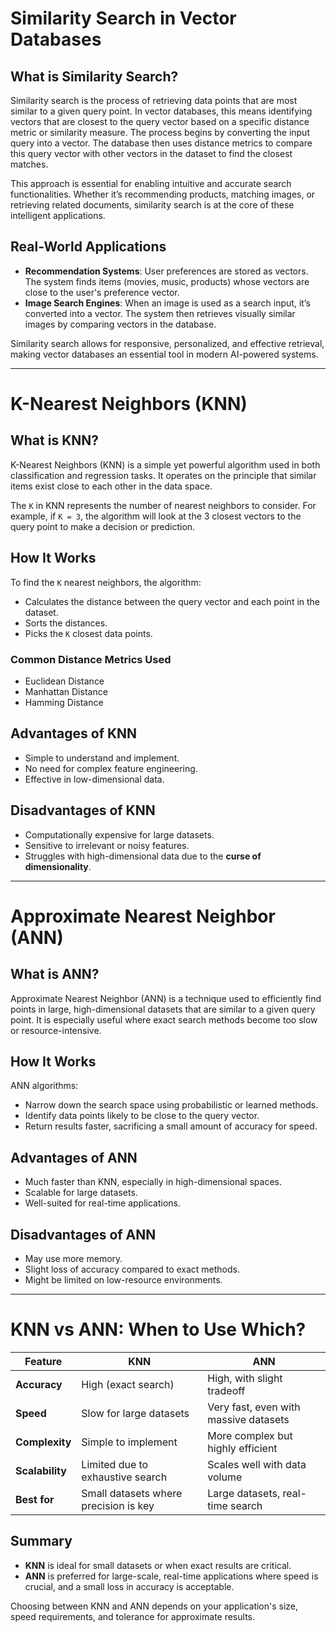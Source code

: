 # Similarity Search in Vector Databases

## What is Similarity Search?

Similarity search is the process of retrieving data points that are most similar to a given query point. In vector databases, this means identifying vectors that are closest to the query vector based on a specific distance metric or similarity measure. The process begins by converting the input query into a vector. The database then uses distance metrics to compare this query vector with other vectors in the dataset to find the closest matches.

This approach is essential for enabling intuitive and accurate search functionalities. Whether it’s recommending products, matching images, or retrieving related documents, similarity search is at the core of these intelligent applications.

## Real-World Applications

- **Recommendation Systems**: User preferences are stored as vectors. The system finds items (movies, music, products) whose vectors are close to the user's preference vector.
- **Image Search Engines**: When an image is used as a search input, it’s converted into a vector. The system then retrieves visually similar images by comparing vectors in the database.

Similarity search allows for responsive, personalized, and effective retrieval, making vector databases an essential tool in modern AI-powered systems.

---

# K-Nearest Neighbors (KNN)

## What is KNN?

K-Nearest Neighbors (KNN) is a simple yet powerful algorithm used in both classification and regression tasks. It operates on the principle that similar items exist close to each other in the data space.

The `K` in KNN represents the number of nearest neighbors to consider. For example, if `K = 3`, the algorithm will look at the 3 closest vectors to the query point to make a decision or prediction.

## How It Works

To find the `K` nearest neighbors, the algorithm:
- Calculates the distance between the query vector and each point in the dataset.
- Sorts the distances.
- Picks the `K` closest data points.

### Common Distance Metrics Used
- Euclidean Distance
- Manhattan Distance
- Hamming Distance

## Advantages of KNN
- Simple to understand and implement.
- No need for complex feature engineering.
- Effective in low-dimensional data.

## Disadvantages of KNN
- Computationally expensive for large datasets.
- Sensitive to irrelevant or noisy features.
- Struggles with high-dimensional data due to the **curse of dimensionality**.

---

# Approximate Nearest Neighbor (ANN)

## What is ANN?

Approximate Nearest Neighbor (ANN) is a technique used to efficiently find points in large, high-dimensional datasets that are similar to a given query point. It is especially useful where exact search methods become too slow or resource-intensive.

## How It Works

ANN algorithms:
- Narrow down the search space using probabilistic or learned methods.
- Identify data points likely to be close to the query vector.
- Return results faster, sacrificing a small amount of accuracy for speed.

## Advantages of ANN
- Much faster than KNN, especially in high-dimensional spaces.
- Scalable for large datasets.
- Well-suited for real-time applications.

## Disadvantages of ANN
- May use more memory.
- Slight loss of accuracy compared to exact methods.
- Might be limited on low-resource environments.

---

# KNN vs ANN: When to Use Which?

| Feature         | KNN                                  | ANN                                   |
|----------------|---------------------------------------|----------------------------------------|
| **Accuracy**    | High (exact search)                  | High, with slight tradeoff             |
| **Speed**       | Slow for large datasets              | Very fast, even with massive datasets  |
| **Complexity**  | Simple to implement                  | More complex but highly efficient      |
| **Scalability** | Limited due to exhaustive search     | Scales well with data volume           |
| **Best for**    | Small datasets where precision is key| Large datasets, real-time search       |

## Summary

- **KNN** is ideal for small datasets or when exact results are critical.
- **ANN** is preferred for large-scale, real-time applications where speed is crucial, and a small loss in accuracy is acceptable.

Choosing between KNN and ANN depends on your application's size, speed requirements, and tolerance for approximate results.
